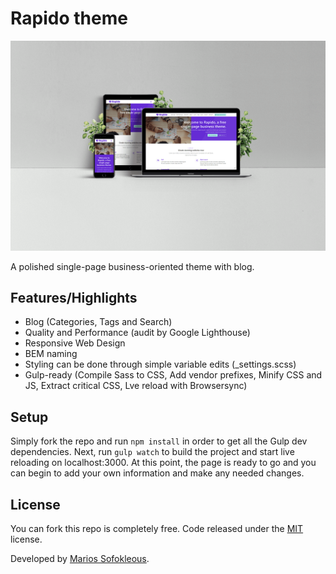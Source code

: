 Rapido theme
==========

![Screenshot](https://github.com/PictureElement/ppc/blob/master/theme-preview.png?raw=true)

A polished single-page business-oriented theme with blog.

## Features/Highlights

* Blog (Categories, Tags and Search)
* Quality and Performance (audit by Google Lighthouse)
* Responsive Web Design
* BEM naming
* Styling can be done through simple variable edits (_settings.scss)
* Gulp-ready (Compile Sass to CSS, Add vendor prefixes, Minify CSS and JS, Extract critical CSS, Lve reload with Browsersync)

## Setup

Simply fork the repo and run ```npm install``` in order to get all the Gulp dev dependencies. Next, run ```gulp watch``` to build the project and start live reloading on localhost:3000. At this point, the page is ready to go and you can begin to add your own information and make any needed changes.

## License

You can fork this repo is completely free. Code released under the [MIT](LICENSE) license.

Developed by [Marios Sofokleous](https://msof.me/).